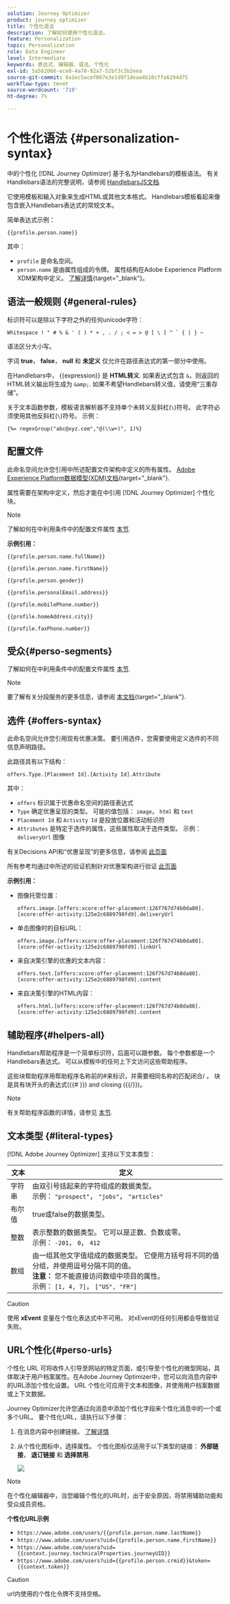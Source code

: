 ```yaml
---
solution: Journey Optimizer
product: journey optimizer
title: 个性化语法
description: 了解如何使用个性化语法。
feature: Personalization
topic: Personalization
role: Data Engineer
level: Intermediate
keywords: 表达式、编辑器、语法、个性化
exl-id: 5a562066-ece0-4a78-92a7-52bf3c3b2eea
source-git-commit: 8a1ec5acef067e3e1d971deaa4b10cffa6294d75
workflow-type: tm+mt
source-wordcount: '719'
ht-degree: 7%

---
```


# 个性化语法 {#personalization-syntax}

中的个性化 [!DNL Journey Optimizer] 基于名为Handlebars的模板语法。
有关Handlebars语法的完整说明，请参阅 [HandlebarsJS文档](https://handlebarsjs.com/).

它使用模板和输入对象来生成HTML或其他文本格式。 Handlebars模板看起来像包含嵌入Handlebars表达式的常规文本。

简单表达式示例：

`{{profile.person.name}}`

其中：

* `profile` 是命名空间。
* `person.name` 是由属性组成的令牌。 属性结构在Adobe Experience Platform XDM架构中定义。 [了解详情](https://experienceleague.adobe.com/docs/experience-platform/xdm/home.html){target="_blank"}。

## 语法一般规则 {#general-rules}

标识符可以是除以下字符之外的任何unicode字符：

```
Whitespace ! " # % & ' ( ) * + , . / ; < = > @ [ \ ] ^ ` { | } ~
```

语法区分大小写。

字词 **true**， **false**， **null** 和 **未定义** 仅允许在路径表达式的第一部分中使用。

在Handlebars中， {{expression}} 是 **HTML转义**. 如果表达式包含 `&`，则返回的HTML转义输出将生成为 `&amp;`. 如果不希望Handlebars转义值，请使用“三重存储”。

关于文本函数参数，模板语言解析器不支持单个未转义反斜杠(`\`)符号。 此字符必须使用其他反斜杠(`\`)符号。 示例：

`{%= regexGroup("abc@xyz.com","@(\\w+)", 1)%}`

## 配置文件

此命名空间允许您引用中所述配置文件架构中定义的所有属性。 [Adobe Experience Platform数据模型(XDM)文档](https://experienceleague.adobe.com/docs/experience-platform/xdm/home.html){target="_blank"}.

属性需要在架构中定义，然后才能在中引用 [!DNL Journey Optimizer] 个性化块。

>[!NOTE]
>
>了解如何在中利用条件中的配置文件属性 [本节](functions/helpers.md#if-function).

**示例引用：**

`{{profile.person.name.fullName}}`

`{{profile.person.name.firstName}}`

`{{profile.person.gender}}`

`{{profile.personalEmail.address}}`

`{{profile.mobilePhone.number}}`

`{{profile.homeAddress.city}}`

`{{profile.faxPhone.number}}`

## 受众{#perso-segments}

了解如何在中利用条件中的配置文件属性 [本节](functions/helpers.md#if-function).

>[!NOTE]
>要了解有关分段服务的更多信息，请参阅 [本文档](https://experienceleague.adobe.com/docs/experience-platform/segmentation/home.html?lang=zh-Hans){target="_blank"}.

## 选件 {#offers-syntax}

此命名空间允许您引用现有优惠决策。
要引用选件，您需要使用定义选件的不同信息声明路径。

此路径具有以下结构：

`offers.Type.[Placement Id].[Activity Id].Attribute`

其中：

* `offers` 标识属于优惠命名空间的路径表达式
* `Type`  确定优惠呈现的类型。 可能的值包括： `image`， `html` 和 `text`
* `Placement Id` 和 `Activity Id` 是投放位置和活动标识符
* `Attributes` 是特定于选件的属性，这些属性取决于选件类型。 示例： `deliveryUrl` 图像

有关Decisions API和“优惠呈现”的更多信息，请参阅 [此页面](../offers/api-reference/offer-delivery-api/decisioning-api.md)

所有参考均通过中所述的验证机制针对优惠架构进行验证 [此页面](personalization-validation.md)

**示例引用：**

* 图像托管位置：

  `offers.image.[offers:xcore:offer-placement:126f767d74b0da80].[xcore:offer-activity:125e2c6889798fd9].deliveryUrl`

* 单击图像时的目标URL：

  `offers.image.[offers:xcore:offer-placement:126f767d74b0da80].[xcore:offer-activity:125e2c6889798fd9].linkUrl`

* 来自决策引擎的优惠的文本内容：

  `offers.text.[offers:xcore:offer-placement:126f767d74b0da80].[xcore:offer-activity:125e2c6889798fd9].content`

* 来自决策引擎的HTML内容：

  `offers.html.[offers:xcore:offer-placement:126f767d74b0da80].[xcore:offer-activity:125e2c6889798fd9].content`


## 辅助程序{#helpers-all}

Handlebars帮助程序是一个简单标识符，后面可以跟参数。
每个参数都是一个Handlebars表达式。 可以从模板中的任何上下文访问这些帮助程序。

这些块帮助程序用帮助程序名称前的#来标识，并需要相同名称的匹配闭合/ 。
块是具有块开头的表达式({{# }}) and closing ({{/}})。


>[!NOTE]
>
>有关帮助程序函数的详情，请参见 [本节](functions/helpers.md).
>

## 文本类型 {#literal-types}

[!DNL Adobe Journey Optimizer] 支持以下文本类型：

| 文本 | 定义 |
| ------- | ---------- |
| 字符串 | 由双引号括起来的字符组成的数据类型。 <br>示例： `"prospect"`， `"jobs"`， `"articles"` |
| 布尔值 | true或false的数据类型。 |
| 整数 | 表示整数的数据类型。 它可以是正数、负数或零。 <br>示例： `-201`， `0`， `412` |
| 数组 | 由一组其他文字值组成的数据类型。 它使用方括号将不同的值分组，并使用逗号分隔不同的值。 <br> **注意：** 您不能直接访问数组中项目的属性。 <br> 示例： `[1, 4, 7]`， `["US", "FR"]` |

>[!CAUTION]
>
>使用 **xEvent** 变量在个性化表达式中不可用。 对xEvent的任何引用都会导致验证失败。

## URL个性化{#perso-urls}

个性化 URL 可将收件人引导至网站的特定页面，或引导至个性化的微型网站，具体取决于用户档案属性。在Adobe Journey Optimizer中，您可以向消息内容中的URL添加个性化设置。 URL 个性化可应用于文本和图像，并使用用户档案数据或上下文数据。

Journey Optimizer允许您通过向消息中添加个性化字段来个性化消息中的一个或多个URL。 要个性化URL，请执行以下步骤：

1. 在消息内容中创建链接。 [了解详情](../email/message-tracking.md#insert-links)
1. 从个性化图标中，选择属性。 个性化图标仅适用于以下类型的链接： **外部链接**， **退订链接** 和 **选择禁用**.

   ![](assets/perso-url.png)

>[!NOTE]
>
>在个性化编辑器中，当您编辑个性化的URL时，出于安全原因，将禁用辅助功能和受众成员资格。
>

**个性化URL示例**

* `https://www.adobe.com/users/{{profile.person.name.lastName}}`
* `https://www.adobe.com/users?uid={{profile.person.name.firstName}}`
* `https://www.adobe.com/usera?uid={{context.journey.technicalProperties.journeyUID}}`
* `https://www.adobe.com/users?uid={{profile.person.crmid}}&token={{context.token}}`

>[!CAUTION]
>
>url内使用的个性化令牌不支持空格。
